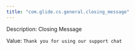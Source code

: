```yaml
---
title: "com.glide.cs.general.closing_message"
---
```


Description: Closing Message

Value: `Thank you for using our support chat`